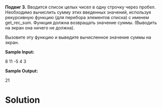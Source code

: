 **Подвиг 3.** Вводится список целых чисел в одну строчку через пробел. Необходимо вычислить сумму этих введенных значений, используя рекурсивную функцию (для перебора элементов списка) с именем get_rec_sum. Функция должна возвращать значение суммы. (Выводить на экран она ничего не должна).

Вызовите эту функцию и выведите вычисленное значение суммы на экран.

**Sample Input:**

8 11 -5 4 3

**Sample Output:**

21

# Solution

```

```
